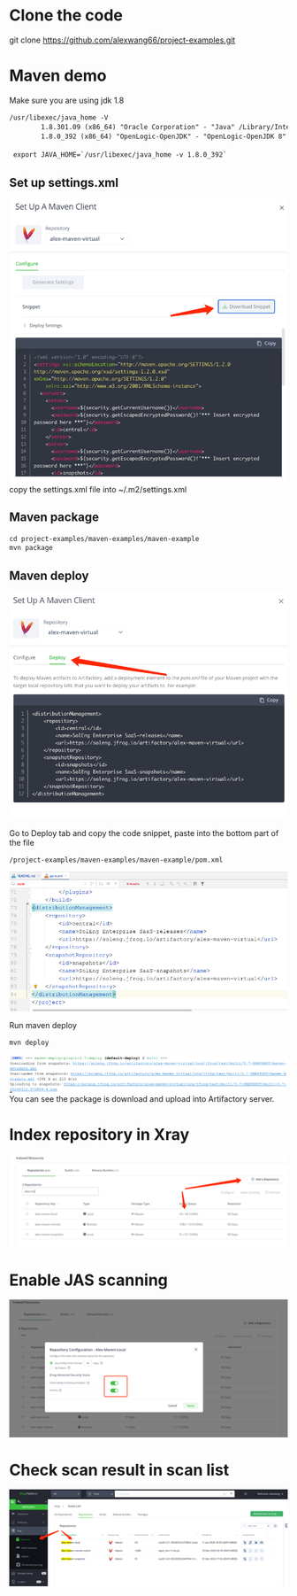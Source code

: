 # Clone the code
git clone https://github.com/alexwang66/project-examples.git

# Maven demo
Make sure you are using jdk 1.8
```dtd
/usr/libexec/java_home -V
        1.8.301.09 (x86_64) "Oracle Corporation" - "Java" /Library/Internet Plug-Ins/JavaAppletPlugin.plugin/Contents/Home
        1.8.0_392 (x86_64) "OpenLogic-OpenJDK" - "OpenLogic-OpenJDK 8" /Library/Java/JavaVirtualMachines/openlogic-openjdk-8.jdk/Contents/Home

 export JAVA_HOME=`/usr/libexec/java_home -v 1.8.0_392`
```

## Set up settings.xml
![img_1.png](img_1.png)
copy the settings.xml file into ~/.m2/settings.xml

## Maven package
```dtd
cd project-examples/maven-examples/maven-example
mvn package
```
## Maven deploy
![img.png](img.png)

Go to Deploy tab and copy the code snippet, paste into the bottom part of the file
```
/project-examples/maven-examples/maven-example/pom.xml
```
![img_2.png](img_2.png)

Run maven deploy
```dtd
mvn deploy
```
![img_3.png](img_3.png)
You can see the package is download and upload into Artifactory server.

# Index repository in Xray 
![img_4.png](img_4.png)

# Enable JAS scanning
![img_5.png](img_5.png)

# Check scan result in scan list
![img_6.png](img_6.png)